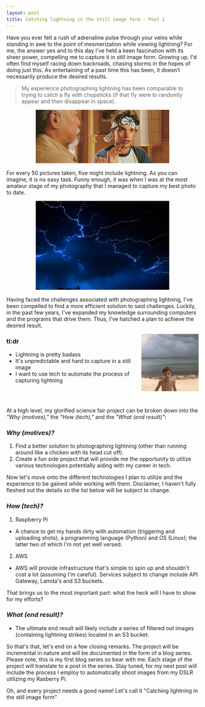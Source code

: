 ```yaml
---
layout: post
title: Catching lightning in the still image form - Post 1
---
```


Have you ever felt a rush of adrenaline pulse through your veins while standing in awe to the point of mesmerization while viewing lightning? For me, the answer yes and to this day I've held a keen fascination with its sheer power, compelling me to capture it in still image form. Growing up, I'd often find myself racing down backroads, chasing storms in the hopes of doing just this. As entertaining of a past time this has been, it doesn’t necessarily produce the desired results.  

> My experience photographing lightning has been comparable to trying to catch a fly with chopsticks (if that fly were to randomly appear and then disappear in space). 


<div style="text-align:center"><img src="../images/fly-chopsticks.gif" width="350"></div>

For every 50 pictures taken, five might include lightning. As you can imagine, it is no easy task. Funny enough, it was when I was at the most amateur stage of my photography that I managed to capture my best photo to date. 


<div style="text-align:center"><img src="../images/lightning.jpg" width="350"></div>

Having faced the challenges associated with photographing lightning, I've been compelled to find a more efficient solution to said challenges. Luckily, in the past few years, I've expanded my knowledge surrounding computers and the programs that drive them. Thus, I've hatched a plan to achieve the desired result. 

<img style="float: right" src="../images/tenor.gif" width="150">

### **tl:dr**
- Lightning is pretty badass
- It's unpredictable and hard to capture in a still image
- I want to use tech to automate the process of capturing lightning 

<br/><br/>

At a high level, my glorified science fair project can be broken down into the *"Why (motives),"* the *"How (tech),"* and the *"What (end result)"*:

### *Why (motives)?*

1. Find a better solution to photographing lightning (other than running around like a chicken with its head cut off).
2. Create a fun side project that will provide me the opportunity to utilize various technologies potentially aiding with my career in tech. 

Now let's move onto the different technologies I plan to utilize and the experience to be gained while working with them. Disclaimer, I haven't fully fleshed out the details so the list below will be subject to change. 

### *How (tech)?*
1. Raspberry Pi 
* A chance to get my hands dirty with automation (triggering and uploading shots), a programming language (Python) and OS (Linux); the latter two of which I'm not yet well versed. 
2. AWS
* AWS will provide infrastructure that's simple to spin up and shouldn't cost a lot (assuming I'm careful). Services subject to change include API Gateway, Lamda's and S3 buckets. 
        
That brings us to the most important part: what the heck will I have to show for my efforts?

### *What (end result)?*
* The ultimate end result will likely include a series of filtered out images (containing lightning strikes) located in an S3 bucket. 

So that's that, let's end on a few closing remarks. The project will be incremental in nature and will be documented in the form of a blog series. Please note, this is my first blog series so bear with me. Each stage of the project will translate to a post in the series. Stay tuned, for my next post will include the process I employ to automatically shoot images from my DSLR utilizing my Rasberry Pi. 

Oh, and every project needs a good name! Let's call it "Catching lightning in the still image form"

